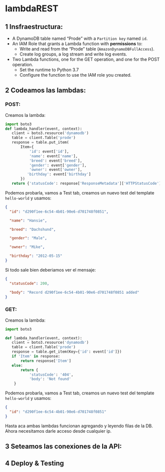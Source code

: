 # lambdaREST

## 1 Insfraestructura:

- A DynamoDB table named “Prode” with a `Partition key` named `id`.
- An IAM Role that grants a Lambda function with **permissions** to:
  - Write and read from the “Prode” table (`AmazonDynamoDBFullAccess`).
  - Create log groups, a log stream and write log events.
- Two Lambda functions, one for the GET operation, and one for the POST operation.
  - Set the runtime to Python 3.7
  - Configure the function to use the IAM role you created.
  
## 2 Codeamos las lambdas:

### POST:

Creamos la lambda:

```python
import boto3
def lambda_handler(event, context):
   client = boto3.resource('dynamodb')
   table = client.Table('prode')
   response = table.put_item(
       Item={
           'id': event['id'],
           'name': event['name'],
           'breed': event['breed'],
           'gender': event['gender'],
           'owner': event['owner'],
          'birthday': event['birthday']
       })
   return {'statusCode': response['ResponseMetadata']['HTTPStatusCode'], 'body': 'Record ' + event['id'] + ' added'}
```

Podemos probarla, vamos a  Test tab, creamos un nuevo test del template `hello-world` y usamos:

```json
{
  "id": "d290f1ee-6c54-4b01-90e6-d701748f0851",

  "name": "Hansie",

  "breed": "Dachshund",

  "gender": "Male",

  "owner": "Mike",

  "birthday": "2012-05-15"
}
```
Si todo sale  bien deberiamos ver el mensaje:

```json
{
  "statusCode": 200,

  "body": "Record d290f1ee-6c54-4b01-90e6-d701748f0851 added"
}
```
### GET:

Creamos la lambda:

```python
import boto3

def lambda_handler(event, context):
   client = boto3.resource('dynamodb')
   table = client.Table('prode')
   response = table.get_item(Key={'id': event['id']})
   if 'Item' in response:
       return response['Item']
   else:
       return {
           'statusCode': '404',
           'body': 'Not found'
    }
```
Podemos probarla, vamos a  Test tab, creamos un nuevo test del template `hello-world` y usamos:
```json
{
  "id": "d290f1ee-6c54-4b01-90e6-d701748f0851"
}
```

Hasta aca ambas lambdas funcionan agregando y leyendo filas de la DB. Ahora necesitamos darle acceso desde cualquier ip.

## 3 Seteamos las conexiones de la API:

## 4 Deploy & Testing

  

